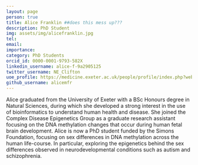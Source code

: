 ```yaml
---
layout: page
person: true
title: Alice Franklin ##does this mess up???
description: PhD Student
img: assets/img/alicefranklin.jpg 
tel: 
email: 
importance: 
category: PhD Students
orcid_id: 0000-0001-9793-582X
linkedin_username: alice-f-9a2905125
twitter_username: NE_Clifton
uoe_profile: https://medicine.exeter.ac.uk/people/profile/index.php?web_id=Alice_Franklin
github_username: alicemfr
---
```

<!-- DESCRIPTION - PLEASE EDIT THE BELOW -->
Alice graduated from the University of Exeter with a BSc Honours degree in Natural Sciences, during which she developed a strong interest in the use of bioinformatics to understand human health and disease. She joined the Complex Disease Epigenetics Group as a graduate research assistant focusing on the DNA methylation changes that occur during human fetal brain development. Alice is now a PhD student funded by the Simons Foundation, focusing on sex differences in DNA methylation across the human life-course. In particular, exploring the epigenetics behind the sex differences observed in neurodevelopmental conditions such as autism and schizophrenia.

